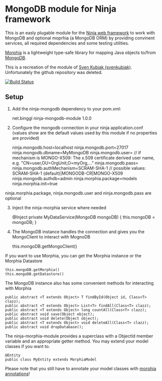 MongoDB module for Ninja framework
=====================
This is an easly plugable module for the [Ninja web framework](http://www.ninjaframework.org/) to work with MongoDB and optional moprhia (a MongoDB ORM) by providing convinent services, all required dependencies and some testing utilities.

[Morphia][1] is a lightweight type-safe library for mapping Java objects to/from [MongoDB][2].

This is a recreation of the module of [Sven Kubiak (svenkubiak)]( https://github.com/svenkubiak). Unfortunately the github repository was deleted.


[![Build Status](https://travis-ci.org/bihe/ninja-mongodb.png)](https://travis-ci.org/bihe/ninja-mongodb)

Setup
-----

1) Add the ninja-mongodb dependency to your pom.xml:

	<dependency>
	    <groupId>net.binggl</groupId>
	    <artifactId>ninja-mongodb-module</artifactId>
	    <version>1.0.0</version>
	</dependency>

2) Configure the mongodb connection in your ninja application.conf (values show are the default values used by this module if no properties are provided)
	
	ninja.mongodb.host=localhost
	ninja.mongodb.port=27017
	ninja.mongodb.dbname=MyMongoDB
	ninja.mongodb.user=  // if mechanism is MONGO-X509: The x.509 certificate derived user name, e.g. "CN=user,OU=OrgUnit,O=myOrg,..."
	ninja.mongodb.pass=
	ninja.mongodb.authMechanism=SCRAM-SHA-1 // possible values: SCRAM-SHA-1 (default)|MONGODB-CR|MONGO-X509
	ninja.mongodb.authdb=admin
	ninja.morphia.package=models
	ninja.morphia.init=true
	
ninja.morphia.package, ninja.mongodb.user and ninja.mongodb.pass are optional

3) Inject the ninja-morphia service where needed

	@Inject
	private MyDataService(MongoDB mongoDB) {
	    this.mongoDB = mongoDB;
	}

4) The MongoDB instance handles the connection and gives you the MongoClient to interact with MognoDB

	this.mongoDB.getMongoClient()
	
If you want to use Morphia, you can get the Morphia instance or the Morphia Datastore

	this.mongoDB.getMorphia()
	this.mongoDB.getDatastore()
	
The MongoDB instance also has some convenient methods for interacting with Morphia
	
	public abstract <T extends Object> T findById(Object id, Class<T> clazz);
	public abstract <T extends Object> List<T> findAll(Class<T> clazz);
	public abstract <T extends Object> long countAll(Class<T> clazz);
	public abstract void save(Object object);
	public abstract void delete(Object object);
	public abstract <T extends Object> void deleteAll(Class<T> clazz);
	public abstract void dropDatabase();
	
The ninja-morphia-module provides a superclass with a ObjectId member variable and an appropriate getter method. You may extend your model classes if you want to.

	@Entity
	public class MyEntity extends MorphiaModel

Please note that you still have to annotate your model classes with [morphia annotations][3]!


  [1]: https://github.com/mongodb/morphia
  [2]: http://www.mongodb.org/
  [3]: https://github.com/mongodb/morphia/wiki/GettingStarted